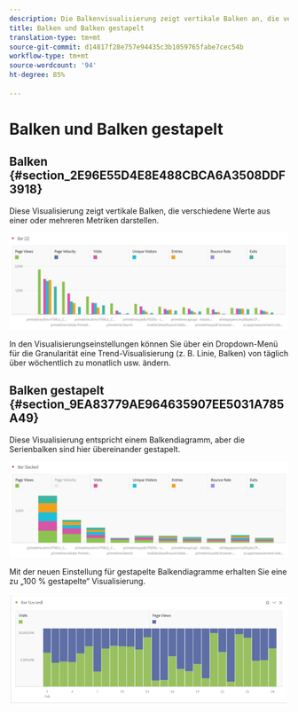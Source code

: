 ```yaml
---
description: Die Balkenvisualisierung zeigt vertikale Balken an, die verschiedene Werte über eine oder mehrere Metriken hinweg darstellen.
title: Balken und Balken gestapelt
translation-type: tm+mt
source-git-commit: d14817f28e757e94435c3b1059765fabe7cec54b
workflow-type: tm+mt
source-wordcount: '94'
ht-degree: 85%

---
```



# Balken und Balken gestapelt

## Balken {#section_2E96E55D4E8E488CBCA6A3508DDF3918}

Diese Visualisierung zeigt vertikale Balken, die verschiedene Werte aus einer oder mehreren Metriken darstellen.

![](assets/bar.png)

In den Visualisierungseinstellungen können Sie über ein Dropdown-Menü für die Granularität eine Trend-Visualisierung (z. B. Linie, Balken) von täglich über wöchentlich zu monatlich usw. ändern.

## Balken gestapelt {#section_9EA83779AE964635907EE5031A785A49}

Diese Visualisierung entspricht einem Balkendiagramm, aber die Serienbalken sind hier übereinander gestapelt.

![](assets/bar-stacked.png)

Mit der neuen Einstellung für gestapelte Balkendiagramme erhalten Sie eine zu „100 % gestapelte“ Visualisierung.

![](assets/stacked_100_percent.png)

